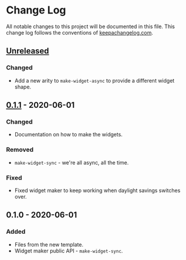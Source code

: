 # Change Log
All notable changes to this project will be documented in this file. This change log follows the conventions of [keepachangelog.com](http://keepachangelog.com/).

## [Unreleased]
### Changed
- Add a new arity to `make-widget-async` to provide a different widget shape.

## [0.1.1] - 2020-06-01
### Changed
- Documentation on how to make the widgets.

### Removed
- `make-widget-sync` - we're all async, all the time.

### Fixed
- Fixed widget maker to keep working when daylight savings switches over.

## 0.1.0 - 2020-06-01
### Added
- Files from the new template.
- Widget maker public API - `make-widget-sync`.

[Unreleased]: https://github.com/your-name/scramblies-challenge/compare/0.1.1...HEAD
[0.1.1]: https://github.com/your-name/scramblies-challenge/compare/0.1.0...0.1.1
